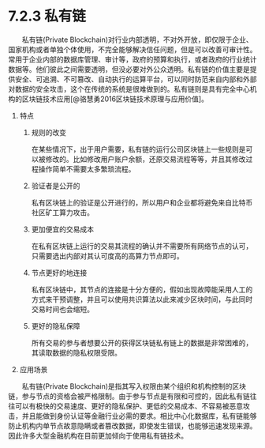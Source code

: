 # 7.2.3 私有链

&emsp;&emsp;私有链(Private Blockchain)对行业内部透明，不对外开放，即仅限于企业、国家机构或者单独个体使用，不完全能够解决信任问题，但是可以改善可审计性。常用于企业内部的数据库管理、审计等，政府的预算和执行，或者政府的行业统计数据等。他们彼此之间需要透明，但没必要对外公众透明。私有链的价值主要是提供安全、可追溯、不可篡改、自动执行的运算平台，可以同时防范来自内部和外部对数据的安全攻击，这个在传统的系统是很难做到的。私有链则是具有完全中心机构的区块链技术应用[@骆慧勇2016区块链技术原理与应用价值]。

1. 特点

   1. 规则的改变

      在某些情况下，出于用户需要，私有链的运行公司区块链上一些规则是可以被修改的。比如修改用户账户余额，还原交易流程等等，并且其修改过程操作简单不需要太多繁琐流程。

   2. 验证者是公开的

      私有区块链上的验证是公开进行的，所以用户和企业都将避免来自比特币社区矿工算力攻击。

   3. 更加便宜的交易成本

      在私有区块链上运行的交易其流程的确认并不需要所有网络节点的认可，只需要选出内部对其认可度高的高算力节点即可。

   4. 节点更好的地连接

      私有区块链中，其节点的连接是十分方便的，假如出现故障能采用人工的方式来干预调整，并且可以使用共识算法以此来减少区块时间，与此同时交易时间也会缩短。

   5. 更好的隐私保障

      所有交易的参与者想要公开的获得区块链私有链上的数据是非常困难的，其读取数据的隐私权限受限。

2. 应用场景

&emsp;&emsp;私有链(Private Blockchain)是指其写入权限由某个组织和机构控制的区块链，参与节点的资格会被严格限制。由于参与节点是有限和可控的，因此私有链往往可以有极快的交易速度、更好的隐私保护、更低的交易成本、不容易被恶意攻击，并且能做到身份认证等金融行业必需的要求。相比中心化数据库，私有链能够防止机构内单节点故意隐瞒或者篡改数据，即使发生错误，也能够迅速发现来源。因此许多大型金融机构在目前更加倾向于使用私有链技术。